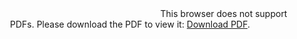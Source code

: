 <html>
  
<head>
    <title>Andrew M Rose - CV</title>
</head>
  
<body>
    <center>
        <object data="https://www.dropbox.com/sh/qpy4xp8l36d7fra/AACYM2pwJLMsiYeBSKzub7Mta?dl=0" type="application/pdf" width="700px" height="700px">
    <embed src="https://www.dropbox.com/s/oybdo1g0alr8o50/AndrewRoseResume.pdf?dl=0"
        <p>This browser does not support PDFs. Please download the PDF to view it: <a href="https://www.dropbox.com/s/oybdo1g0alr8o50/AndrewRoseResume.pdf?dl=0">Download PDF</a>.</p>
    </embed>
</object>
    </center>
</body>
  
</html>

